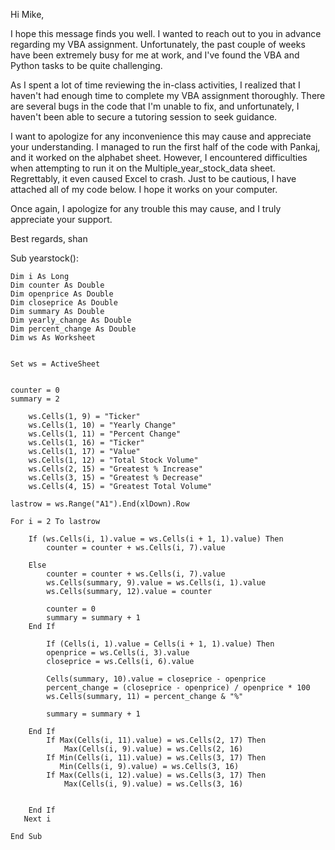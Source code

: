 Hi Mike,

I hope this message finds you well. I wanted to reach out to you in advance regarding my VBA assignment. Unfortunately, the past couple of weeks have been extremely busy for me at work, and I've found the VBA and Python tasks to be quite challenging.

As I  spent a lot of time reviewing the in-class activities, I realized that I haven't had enough time to complete my VBA assignment thoroughly. There are several bugs in the code that I'm unable to fix, and unfortunately, I haven't been able to secure a tutoring session to seek guidance.

I want to apologize for any inconvenience this may cause and appreciate your understanding. I managed to run the first half of the code with Pankaj, and it worked on the alphabet sheet. However, I encountered difficulties when attempting to run it on the Multiple_year_stock_data sheet. Regrettably, it even caused Excel to crash. Just to be cautious, I have attached all of my code below. I hope it works on your computer.

Once again, I apologize for any trouble this may cause, and I truly appreciate your support.

Best regards,
shan

Sub yearstock():
                        
    Dim i As Long
    Dim counter As Double
    Dim openprice As Double
    Dim closeprice As Double
    Dim summary As Double
    Dim yearly_change As Double
    Dim percent_change As Double
    Dim ws As Worksheet
    
                        
    Set ws = ActiveSheet
                        
                        
    counter = 0
    summary = 2
                        
        ws.Cells(1, 9) = "Ticker"
        ws.Cells(1, 10) = "Yearly Change"
        ws.Cells(1, 11) = "Percent Change"
        ws.Cells(1, 16) = "Ticker"
        ws.Cells(1, 17) = "Value"
        ws.Cells(1, 12) = "Total Stock Volume"
        ws.Cells(2, 15) = "Greatest % Increase"
        ws.Cells(3, 15) = "Greatest % Decrease"
        ws.Cells(4, 15) = "Greatest Total Volume"
        
    lastrow = ws.Range("A1").End(xlDown).Row
                        
    For i = 2 To lastrow
                            
        If (ws.Cells(i, 1).value = ws.Cells(i + 1, 1).value) Then
            counter = counter + ws.Cells(i, 7).value
                    
        Else
            counter = counter + ws.Cells(i, 7).value
            ws.Cells(summary, 9).value = ws.Cells(i, 1).value
            ws.Cells(summary, 12).value = counter
                                
            counter = 0
            summary = summary + 1
        End If
                            
            If (Cells(i, 1).value = Cells(i + 1, 1).value) Then
            openprice = ws.Cells(i, 3).value
            closeprice = ws.Cells(i, 6).value
                                
            Cells(summary, 10).value = closeprice - openprice
            percent_change = (closeprice - openprice) / openprice * 100
            ws.Cells(summary, 11) = percent_change & "%"
                            
            summary = summary + 1
                                                  
        End If
            If Max(Cells(i, 11).value) = ws.Cells(2, 17) Then
                Max(Cells(i, 9).value) = ws.Cells(2, 16)
            If Min(Cells(i, 11).value) = ws.Cells(3, 17) Then
               Min(Cells(i, 9).value) = ws.Cells(3, 16)
            If Max(Cells(i, 12).value) = ws.Cells(3, 17) Then
                Max(Cells(i, 9).value) = ws.Cells(3, 16)
            
            
        End If
       Next i
       
    End Sub
    
